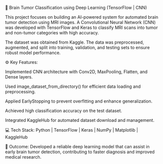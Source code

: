 🔬 Brain Tumor Classification using Deep Learning (TensorFlow | CNN)

This project focuses on building an AI-powered system for automated brain tumor detection using MRI images. A Convolutional Neural Network (CNN) was developed with TensorFlow and Keras to classify MRI scans into tumor and non-tumor categories with high accuracy.

The dataset was obtained from Kaggle. The data was preprocessed, augmented, and split into training, validation, and testing sets to ensure robust model performance.

⚙️ Key Features:

Implemented CNN architecture with Conv2D, MaxPooling, Flatten, and Dense layers.

Used image_dataset_from_directory() for efficient data loading and preprocessing.

Applied EarlyStopping to prevent overfitting and enhance generalization.

Achieved high classification accuracy on the test dataset.

Integrated KaggleHub for automated dataset download and management.

💻 Tech Stack:
Python | TensorFlow | Keras | NumPy | Matplotlib | KaggleHub

🎯 Outcome:
Developed a reliable deep learning model that can assist in early brain tumor detection, contributing to faster diagnosis and improved medical research.
